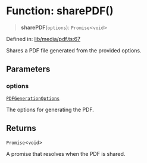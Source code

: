 # Function: sharePDF()

> **sharePDF**(`options`): `Promise`\<`void`\>

Defined in: [lib/media/pdf.ts:67](https://github.com/aldesgroup/goaldn/blob/6a7943d02984b1a6b41d76a3a483a1484b644076/lib/media/pdf.ts#L67)

Shares a PDF file generated from the provided options.

## Parameters

### options

[`PDFGenerationOptions`](../type-aliases/PDFGenerationOptions.md)

The options for generating the PDF.

## Returns

`Promise`\<`void`\>

A promise that resolves when the PDF is shared.
